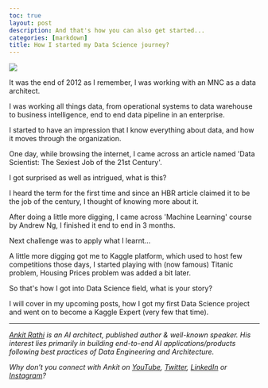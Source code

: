```yaml
---
toc: true
layout: post
description: And that's how you can also get started...
categories: [markdown]
title: How I started my Data Science journey?
---
```


![](https://cdn-images-1.medium.com/max/1800/1*dtHgg7aKu6pdDEm7MLhpGA.png)

It was the end of 2012 as I remember, I was working with an MNC as a data architect. 

I was working all things data, from operational systems to data warehouse to business intelligence, end to end data pipeline in an enterprise. 

I started to have an impression that I know everything about data, and how it moves through the organization. 

One day, while browsing the internet, I came across an article named 'Data Scientist: The Sexiest Job of the 21st Century'. 

I got surprised as well as intrigued, what is this? 

I heard the term for the first time and since an HBR article claimed it to be the job of the century, I thought of knowing more about it. 

After doing a little more digging, I came across 'Machine Learning' course by Andrew Ng, I finished it end to end in 3 months. 

Next challenge was to apply what I learnt… 

A little more digging got me to Kaggle platform, which used to host few competitions those days, I started playing with (now famous) Titanic problem, Housing Prices problem was added a bit later. 

So that's how I got into Data Science field, what is your story? 

I will cover in my upcoming posts, how I got my first Data Science project and went on to become a Kaggle Expert (very few that time).

---
[*Ankit Rathi*](https://www.ankitrathi.com/) *is an AI architect, published author & well-known speaker. His interest lies primarily in building end-to-end AI applications/products following best practices of Data Engineering and Architecture.*

*Why don’t you connect with Ankit on* [*YouTube*](https://www.youtube.com/channel/UCrIv4EU2tFX8VhhT0oCnDnw)*,* [*Twitter*](https://twitter.com/rathiankit)*,* [*LinkedIn*](https://www.linkedin.com/in/ankitrathi/) *or* [*Instagram*](https://instagram.com/ankitrathi/)*?*
